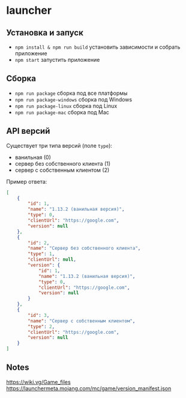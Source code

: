 # launcher

## Установка и запуск

- `npm install & npm run build` установить зависимости и собрать приложение
- `npm start` запустить приложение

## Сборка

- `npm run package` сборка под все платформы
- `npm run package-windows` сборка под Windows
- `npm run package-linux` сборка под Linux
- `npm run package-mac` сборка под Mac

## API версий

Существует три типа версий (поле `type`):

- ванильная (0)
- сервер без собственного клиента (1)
- сервер с собственным клиентом (2)

Пример ответа:

```json
[
    {
        "id": 1,
        "name": "1.13.2 (ванильная версия)",
        "type": 0,
        "clientUrl": "https://google.com",
        "version": null
    },
    {
        "id": 2,
        "name": "Сервер без собственного клиента",
        "type": 1,
        "clientUrl": null,
        "version": {
            "id": 1,
            "name": "1.13.2 (ванильная версия)",
            "type": 0,
            "clientUrl": "https://google.com",
            "version": null
        }
    },
    {
        "id": 3,
        "name": "Сервер с собственным клиентом",
        "type": 2,
        "clientUrl": "https://google.com",
        "version": null
    }
]
```

## Notes

https://wiki.vg/Game_files
https://launchermeta.mojang.com/mc/game/version_manifest.json